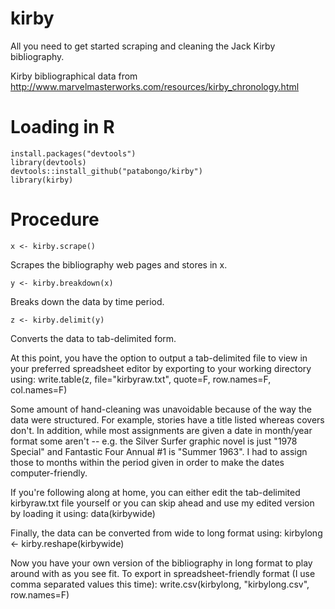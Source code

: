 # kirby

All you need to get started scraping and cleaning the Jack Kirby bibliography.

Kirby bibliographical data from http://www.marvelmasterworks.com/resources/kirby_chronology.html

# Loading in R

    install.packages("devtools")
    library(devtools)
    devtools::install_github("patabongo/kirby")
    library(kirby)

# Procedure

    x <- kirby.scrape()
Scrapes the bibliography web pages and stores in x.

    y <- kirby.breakdown(x)
Breaks down the data by time period.

    z <- kirby.delimit(y)
Converts the data to tab-delimited form.

At this point, you have the option to output a tab-delimited file to view in your preferred spreadsheet editor by exporting to your working directory using:
      write.table(z, file="kirbyraw.txt", quote=F, row.names=F, col.names=F)

Some amount of hand-cleaning was unavoidable because of the way the data were structured. For example, stories have a title listed whereas covers don't. In addition, while most assignments are given a date in month/year format some aren't -- e.g. the Silver Surfer graphic novel is just "1978 Special" and Fantastic Four Annual #1 is "Summer 1963". I had to assign those to months within the period given in order to make the dates computer-friendly.

If you're following along at home, you can either edit the tab-delimited kirbyraw.txt file yourself or you can skip ahead and use my edited version by loading it using:
      data(kirbywide)

Finally, the data can be converted from wide to long format using:
      kirbylong <- kirby.reshape(kirbywide)

Now you have your own version of the bibliography in long format to play around with as you see fit. To export in spreadsheet-friendly format (I use comma separated values this time):
      write.csv(kirbylong, "kirbylong.csv", row.names=F)
